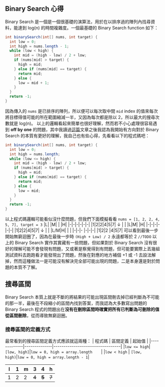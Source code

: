 ## Binary Search 心得
Binary Search 是一個是一個很基礎的演算法，用於在以排序過的陣列內找尋資料，能達到 log(n) 的時間複雜度。一個最基礎的 Binary Search function 如下：
```java
int binarySearch(int[] nums, int target) {
  int low = 0;
  int high = nums.length - 1;
  while (low < high) {
    int mid = (high - low) / 2 + low;
    if (nums[mid] > target) {
      high = mid;
    } else if (nums[mid] == target) {
      return mid;
    } else {
      low = mid + 1;
    }
  }
  return -1;
}
```
因為傳入的 `nums` 是已排序的陣列，所以便可以每次取中間 `mid` index 的值來每次將目標得值可能的所在範圍縮減一半，又因為每次都是除以 2，所以最大的搜尋次數就是 log(n)。
以上的邏輯看起來簡單也很好理解，然而若不小心處理很容易遇到 **off by one** 的問題，其中我讀過[這篇](https://kkc.github.io/2019/03/28/learn-loop-invariant-from-binary-search/)文章之後我認為我開始有方向對於 Binary Search 的本質有更好的理解，我自己也有些心得，先看看以下的程式碼吧：
```java
int binarySearch(int[] nums, int target) {
  int low = 0;
  int high = nums.length;
  while (low <= high) {
    int mid = (high - low) / 2 + low;
    if (nums[mid] > target) {
      high = mid;
    } else if (nums[mid] == target) {
      return mid;
    } else {
      low = mid;
    }
  }
  return -1;
}
```
以上程式碼邏輯可能看似沒什麼問題，但我們下面模擬看看
`nums = [1, 2, 2, 4, 5, 7], target = 3`
|L| |M| | |H|
|-|-|-|-|-|-|
|1|2|2|4|5|7|
↓
| | |L|M| |H|
|-|-|-|-|-|-|
|1|2|2|4|5|7|
↓
| | |L/M|H| | |
|-|-|-  |-|-|-|
|1|2|2  |4|5|7|
可以看到最後一步開始無窮迴圈了，因為在最後一步時 `(High + Low) / 2` 永遠都等於 2 `//TODO`
以上的 Binary Search 實作其實藏有一些問題，但如果對於 Binary Search 沒有很好的理解可能不會發現有問題，又或著是察覺得到有問題，但可能要實際上丟幾組測試資料去跑跑看才能發現出了問題，然後在對應的地方補個 +1 或 -1 去設法解掉，然而這種做法一是可能沒有解決完全部可能出現的問題，二是本身還是對於問題的本質不了解。
## 搜尋區間
Binary Search 本質上就是不斷的將結果的可能出現區間刪去掉已經判斷為不可能的那一半，最後在不段縮小的區間內找到答案，而我認為大多數寫出問題的 Binary Search 程式的問題出在**沒有在刪除區間時確實把所有已判斷為可刪除的值從區間刪除**，從而導致無窮迴圈。
### 搜尋區間的定義方式
最常看到的搜尋區間定義方式應該就這兩種：
|    程式碼   |   區間定義   |              起始值              |
|-------------|--------------|----------------------------------|
|`low <= high`| `[low, high]`|`low = 0, high = array.length    `|
|`low < high` | `[low, high)`|`low = 0, high = array.length - 1`|


|l|1|m|3|4|h|
|-|-|-|-|-|-|
|1|2|2|~~4~~|~~**5**~~|~~7~~|

